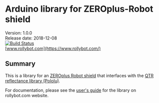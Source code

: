# Arduino library for ZEROplus-Robot shield

Version: 1.0.0<br>
Release date: 2018-12-08<br>
[![Build Status](https://travis-ci.org/pololu/qtr-sensors-arduino.svg?branch=master)](https://travis-ci.org/pololu/qtr-sensors-arduino)<br>
[www.rollybot.com](https://www.rollybot.com/)

## Summary

This is a library for an
[ZEROplus Robot shield](https://www.rollybot.com/product/detail.html?product_no=18&cate_no=1&display_group=2) that
interfaces with the
[QTR reflectance library (Pololu)](https://github.com/pololu/qtr-sensors-arduino).

For documentation, please see the
[user's guide](https://www.pololu.com/docs/0J19) for the library on
rollybot.com website.
